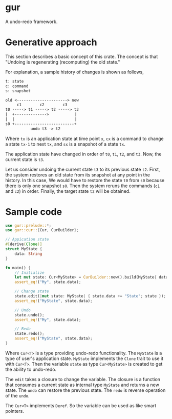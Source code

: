 # gur
A undo-redo framework.

# Generative approach
This section describes a basic concept of this crate.
The concept is that "Undoing is regenerating (recomputing) the old state."

For explanation, a sample history of changes is shown as follows,
```txt
t: state
c: command
s: snapshot

old <----------------------> new
     c1        c2        c3
t0 -----> t1 -----> t2 -----> t3
|  +-------------->           |
|  |                          |
s0 +--------------------------+
           undo t3 -> t2
```
Where `tx` is an application state at time point `x`,
`cx` is a command to change a state `tx-1` to next `tx`,
and `sx` is a snapshot of a state `tx`.

The application state have changed in order of `t0`, `t1`, `t2`, and `t3`.
Now, the current state is `t3`.

Let us consider undoing the current state `t3` to its previous state `t2`.
First, the system restores an old state from its snapshot at any point in the history.
In this case, We would have to restore the state `t0` from `s0` because there is only one snapshot `s0`.
Then the system reruns the commands (`c1` and `c2`) in order.
Finally, the target state `t2` will be obtained.

# Sample code
```rust
use gur::prelude::*;
use gur::cur::{Cur, CurBuilder};

// Appication state
#[derive(Clone)]
struct MyState {
    data: String
}

fn main() {
    // Initialize
    let mut state: Cur<MyState> = CurBuilder::new().build(MyState{ data: "My".to_string() });
    assert_eq!("My", state.data);

    // Change state
    state.edit(|mut state: MyState| { state.data += "State"; state });
    assert_eq!("MyState", state.data);

    // Undo
    state.undo();
    assert_eq!("My", state.data);

    // Redo
    state.redo();
    assert_eq!("MyState", state.data);
}
```
Where `Cur<T>` is a type providing undo-redo functionality.
The `MyState` is a type of user's application state.
`MyState` implements the `Clone` trait to use it with `Cur<T>`.
Then the variable `state` as type `Cur<MyState>` is created to get the ability to undo-redo.

The `edit` takes a closure to change the variable.
The closure is a function that consumes a current state as internal type `MyState` and returns a new state.
The `undo` can restore the previous state.
The `redo` is reverse operation of the `undo`.

The `Cur<T>` implements `Deref`.
So the variable can be used as like smart pointers.
